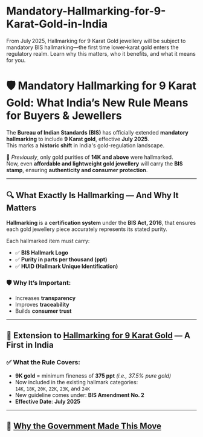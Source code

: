 # Mandatory-Hallmarking-for-9-Karat-Gold-in-India
From July 2025, Hallmarking for 9 Karat Gold jewellery will be subject to mandatory BIS hallmarking—the first time lower‑karat gold enters the regulatory realm. Learn why this matters, who it benefits, and what it means for you.

# 🛡️ Mandatory Hallmarking for 9 Karat Gold: What India’s New Rule Means for Buyers & Jewellers

The **Bureau of Indian Standards (BIS)** has officially extended **mandatory hallmarking** to include **9 Karat gold**, effective **July 2025**.  
This marks a **historic shift** in India's gold-regulation landscape.

📌 *Previously*, only gold purities of **14K and above** were hallmarked.  
Now, even **affordable and lightweight gold jewellery** will carry the **BIS stamp**, ensuring **authenticity and consumer protection**.

---

## 🔍 What Exactly Is Hallmarking — And Why It Matters

**Hallmarking** is a **certification system** under the **BIS Act, 2016**, that ensures each gold jewellery piece accurately represents its stated purity.

Each hallmarked item must carry:

- ✅ **BIS Hallmark Logo**
- ✅ **Purity in parts per thousand (ppt)**  
- ✅ **HUID (Hallmark Unique Identification)**

### 🛡️ Why It’s Important:

- Increases **transparency**
- Improves **traceability**
- Builds **consumer trust**

---

## 📢 Extension to [Hallmarking for 9 Karat Gold](https://chahra.com/hallmarking-for-9-karat-gold/) — A First in India

### ✅ What the Rule Covers:

- **9K gold** = minimum fineness of **375 ppt** *(i.e., 37.5% pure gold)*
- Now included in the existing hallmark categories:  
  `14K`, `18K`, `20K`, `22K`, `23K`, and `24K`
- New guideline comes under: **BIS Amendment No. 2**
- **Effective Date**: **July 2025**

---

## 🧭 [Why the Government Made This Move](https://chahra.com/hallmarking-for-9-karat-gold/)


